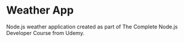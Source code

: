 # Weather App

Node.js weather application created as part of The Complete Node.js Developer Course from Udemy.